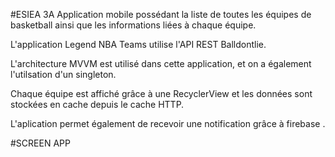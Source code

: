 #ESIEA 3A
Application mobile possédant la liste de toutes les équipes de basketball ainsi que les informations liées à chaque équipe.

L'application Legend NBA Teams utilise l'API REST Balldontlie. 

L'architecture MVVM est utilisé dans cette application, et on a également l'utilsation d'un singleton.

Chaque équipe est affiché grâce à une RecyclerView et les données sont stockées en cache depuis le cache HTTP.

L'aplication permet également de recevoir une notification grâce à firebase .

#SCREEN APP
